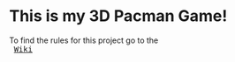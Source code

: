 # This is my 3D Pacman Game!

To find the rules for this project go to the <kbd><br> [Wiki][Link] <br></kbd>

[Link]: # 'https://github.com/merlijn1411/PacMan3D/wiki'

